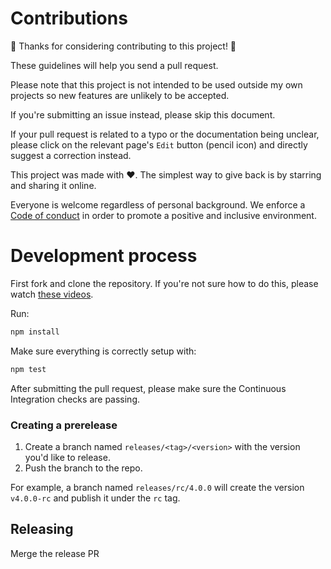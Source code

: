 # Contributions

🎉 Thanks for considering contributing to this project! 🎉

These guidelines will help you send a pull request.

Please note that this project is not intended to be used outside my own projects so new features are unlikely to be
accepted.

If you're submitting an issue instead, please skip this document.

If your pull request is related to a typo or the documentation being unclear, please click on the relevant page's `Edit`
button (pencil icon) and directly suggest a correction instead.

This project was made with ❤️. The simplest way to give back is by starring and sharing it online.

Everyone is welcome regardless of personal background. We enforce a [Code of conduct](CODE_OF_CONDUCT.md) in order to
promote a positive and inclusive environment.

# Development process

First fork and clone the repository. If you're not sure how to do this, please watch
[these videos](https://egghead.io/courses/how-to-contribute-to-an-open-source-project-on-github).

Run:

```bash
npm install
```

Make sure everything is correctly setup with:

```bash
npm test
```

After submitting the pull request, please make sure the Continuous Integration checks are passing.

### Creating a prerelease

1. Create a branch named `releases/<tag>/<version>` with the version you'd like to release.
2. Push the branch to the repo.

For example, a branch named `releases/rc/4.0.0` will create the version `v4.0.0-rc` and publish it under the `rc` tag.

## Releasing

Merge the release PR
